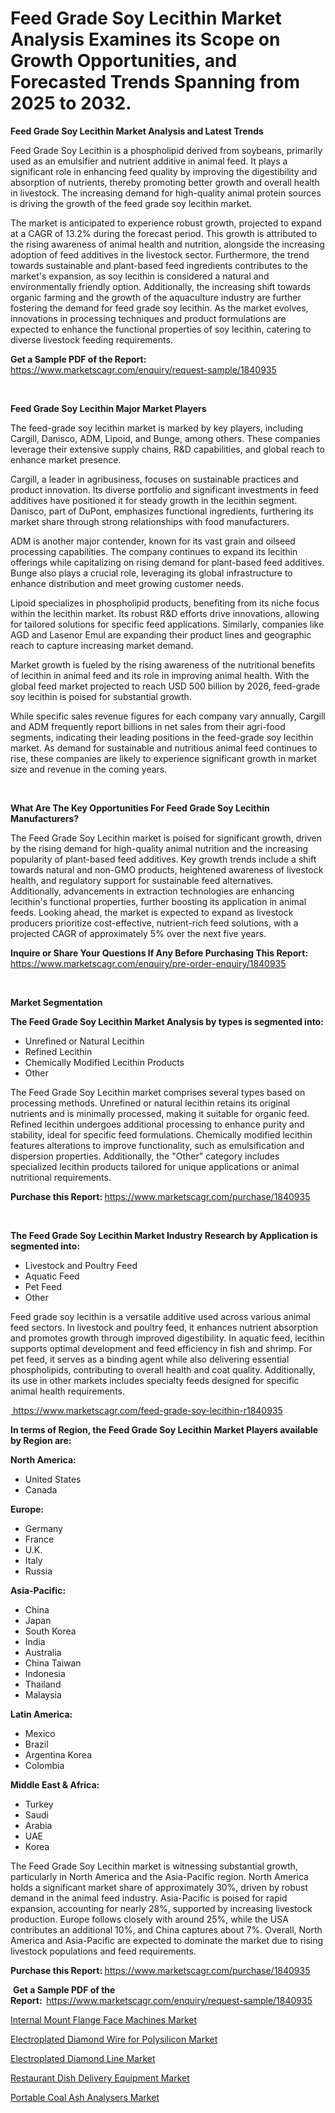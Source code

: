 <p><h1>Feed Grade Soy Lecithin Market Analysis Examines its Scope on Growth Opportunities, and Forecasted Trends Spanning from 2025 to 2032.</h1></p><p><strong>Feed Grade Soy Lecithin Market Analysis and Latest Trends</strong></p>
<p><p>Feed Grade Soy Lecithin is a phospholipid derived from soybeans, primarily used as an emulsifier and nutrient additive in animal feed. It plays a significant role in enhancing feed quality by improving the digestibility and absorption of nutrients, thereby promoting better growth and overall health in livestock. The increasing demand for high-quality animal protein sources is driving the growth of the feed grade soy lecithin market.</p><p>The market is anticipated to experience robust growth, projected to expand at a CAGR of 13.2% during the forecast period. This growth is attributed to the rising awareness of animal health and nutrition, alongside the increasing adoption of feed additives in the livestock sector. Furthermore, the trend towards sustainable and plant-based feed ingredients contributes to the market's expansion, as soy lecithin is considered a natural and environmentally friendly option. Additionally, the increasing shift towards organic farming and the growth of the aquaculture industry are further fostering the demand for feed grade soy lecithin. As the market evolves, innovations in processing techniques and product formulations are expected to enhance the functional properties of soy lecithin, catering to diverse livestock feeding requirements.</p></p>
<p><strong>Get a Sample PDF of the Report:&nbsp;</strong> <a href="https://www.marketscagr.com/enquiry/request-sample/1840935?utm_campaign=2517&utm_medium=2&utm_source=Github&utm_content=ia&utm_term=03042025&utm_id=feed-grade-soy-lecithin">https://www.marketscagr.com/enquiry/request-sample/1840935</a></p>
<p>&nbsp;</p>
<p><strong>Feed Grade Soy Lecithin Major Market Players</strong></p>
<p><p>The feed-grade soy lecithin market is marked by key players, including Cargill, Danisco, ADM, Lipoid, and Bunge, among others. These companies leverage their extensive supply chains, R&D capabilities, and global reach to enhance market presence.</p><p>Cargill, a leader in agribusiness, focuses on sustainable practices and product innovation. Its diverse portfolio and significant investments in feed additives have positioned it for steady growth in the lecithin segment. Danisco, part of DuPont, emphasizes functional ingredients, furthering its market share through strong relationships with food manufacturers.</p><p>ADM is another major contender, known for its vast grain and oilseed processing capabilities. The company continues to expand its lecithin offerings while capitalizing on rising demand for plant-based feed additives. Bunge also plays a crucial role, leveraging its global infrastructure to enhance distribution and meet growing customer needs.</p><p>Lipoid specializes in phospholipid products, benefiting from its niche focus within the lecithin market. Its robust R&D efforts drive innovations, allowing for tailored solutions for specific feed applications. Similarly, companies like AGD and Lasenor Emul are expanding their product lines and geographic reach to capture increasing market demand.</p><p>Market growth is fueled by the rising awareness of the nutritional benefits of lecithin in animal feed and its role in improving animal health. With the global feed market projected to reach USD 500 billion by 2026, feed-grade soy lecithin is poised for substantial growth.</p><p>While specific sales revenue figures for each company vary annually, Cargill and ADM frequently report billions in net sales from their agri-food segments, indicating their leading positions in the feed-grade soy lecithin market. As demand for sustainable and nutritious animal feed continues to rise, these companies are likely to experience significant growth in market size and revenue in the coming years.</p></p>
<p>&nbsp;</p>
<p><strong>What Are The Key Opportunities For Feed Grade Soy Lecithin Manufacturers?</strong></p>
<p><p>The Feed Grade Soy Lecithin market is poised for significant growth, driven by the rising demand for high-quality animal nutrition and the increasing popularity of plant-based feed additives. Key growth trends include a shift towards natural and non-GMO products, heightened awareness of livestock health, and regulatory support for sustainable feed alternatives. Additionally, advancements in extraction technologies are enhancing lecithin's functional properties, further boosting its application in animal feeds. Looking ahead, the market is expected to expand as livestock producers prioritize cost-effective, nutrient-rich feed solutions, with a projected CAGR of approximately 5% over the next five years.</p></p>
<p><strong>Inquire or Share Your Questions If Any Before Purchasing This Report:</strong> <a href="https://www.marketscagr.com/enquiry/pre-order-enquiry/1840935?utm_campaign=2517&utm_medium=2&utm_source=Github&utm_content=ia&utm_term=03042025&utm_id=feed-grade-soy-lecithin">https://www.marketscagr.com/enquiry/pre-order-enquiry/1840935</a></p>
<p>&nbsp;</p>
<p><strong>Market Segmentation</strong></p>
<p><strong>The Feed Grade Soy Lecithin Market Analysis by types is segmented into:</strong></p>
<p><ul><li>Unrefined or Natural Lecithin</li><li>Refined Lecithin</li><li>Chemically Modified Lecithin Products</li><li>Other</li></ul></p>
<p><p>The Feed Grade Soy Lecithin market comprises several types based on processing methods. Unrefined or natural lecithin retains its original nutrients and is minimally processed, making it suitable for organic feed. Refined lecithin undergoes additional processing to enhance purity and stability, ideal for specific feed formulations. Chemically modified lecithin features alterations to improve functionality, such as emulsification and dispersion properties. Additionally, the "Other" category includes specialized lecithin products tailored for unique applications or animal nutritional requirements.</p></p>
<p><strong>Purchase this Report:&nbsp;</strong><a href="https://www.marketscagr.com/purchase/1840935?utm_campaign=2517&utm_medium=2&utm_source=Github&utm_content=ia&utm_term=03042025&utm_id=feed-grade-soy-lecithin">https://www.marketscagr.com/purchase/1840935</a></p>
<p>&nbsp;</p>
<p><strong>The Feed Grade Soy Lecithin Market Industry Research by Application is segmented into:</strong></p>
<p><ul><li>Livestock and Poultry Feed</li><li>Aquatic Feed</li><li>Pet Feed</li><li>Other</li></ul></p>
<p><p>Feed grade soy lecithin is a versatile additive used across various animal feed sectors. In livestock and poultry feed, it enhances nutrient absorption and promotes growth through improved digestibility. In aquatic feed, lecithin supports optimal development and feed efficiency in fish and shrimp. For pet feed, it serves as a binding agent while also delivering essential phospholipids, contributing to overall health and coat quality. Additionally, its use in other markets includes specialty feeds designed for specific animal health requirements.</p></p>
<p><a href="https://www.marketscagr.com/feed-grade-soy-lecithin-r1840935?utm_campaign=2517&utm_medium=2&utm_source=Github&utm_content=ia&utm_term=03042025&utm_id=feed-grade-soy-lecithin">&nbsp;https://www.marketscagr.com/feed-grade-soy-lecithin-r1840935</a></p>
<p><strong>In terms of Region, the Feed Grade Soy Lecithin Market Players available by Region are:</strong></p>
<p>
    <p> <strong> North America: </strong>
        <ul>
            <li>United States</li>
            <li>Canada</li>
        </ul>
        </p> 
    <p> <strong> Europe: </strong>
        <ul>
            <li>Germany</li>
            <li>France</li>
            <li>U.K.</li>
            <li>Italy</li>
            <li>Russia</li>
        </ul>
        </p> 
    <p> <strong> Asia-Pacific: </strong>
        <ul>
            <li>China</li>
            <li>Japan</li>
            <li>South Korea</li>
            <li>India</li>
            <li>Australia</li>
            <li>China Taiwan</li>
            <li>Indonesia</li>
            <li>Thailand</li>
            <li>Malaysia</li>
        </ul>
        </p> 
    <p> <strong> Latin America: </strong>
        <ul>
            <li>Mexico</li>
            <li>Brazil</li>
            <li>Argentina Korea</li>
            <li>Colombia</li>
        </ul>
        </p> 
    <p> <strong> Middle East & Africa: </strong>
        <ul>
            <li>Turkey</li>
            <li>Saudi</li>
            <li>Arabia</li>
            <li>UAE</li>
            <li>Korea</li>
        </ul>
    </p>
    </p>
<p><p>The Feed Grade Soy Lecithin market is witnessing substantial growth, particularly in North America and the Asia-Pacific region. North America holds a significant market share of approximately 30%, driven by robust demand in the animal feed industry. Asia-Pacific is poised for rapid expansion, accounting for nearly 28%, supported by increasing livestock production. Europe follows closely with around 25%, while the USA contributes an additional 10%, and China captures about 7%. Overall, North America and Asia-Pacific are expected to dominate the market due to rising livestock populations and feed requirements.</p></p>
<p><strong>Purchase this Report: </strong><a href="https://www.marketscagr.com/purchase/1840935?utm_campaign=2517&utm_medium=2&utm_source=Github&utm_content=ia&utm_term=03042025&utm_id=feed-grade-soy-lecithin">https://www.marketscagr.com/purchase/1840935</a></p>
<p>&nbsp;<strong>Get a Sample PDF of the Report:&nbsp;&nbsp;</strong><a href="https://www.marketscagr.com/enquiry/request-sample/1840935?utm_campaign=2517&utm_medium=2&utm_source=Github&utm_content=ia&utm_term=03042025&utm_id=feed-grade-soy-lecithin">https://www.marketscagr.com/enquiry/request-sample/1840935</a></p>
<p><strong></strong></p>
<p><p><a href="https://www.linkedin.com/pulse/key-driving-factors-internal-mount-flange-face-machines-skgtc?utm_campaign=2517&utm_medium=2&utm_source=Github&utm_content=ia&utm_term=03042025&utm_id=feed-grade-soy-lecithin">Internal Mount Flange Face Machines Market</a></p><p><a href="https://github.com/JakirUddin511/Market-Research-Report-List-2/blob/main/electroplated-diamond-wire-for-polysilicon-market.md?utm_campaign=2517&utm_medium=2&utm_source=Github&utm_content=ia&utm_term=03042025&utm_id=feed-grade-soy-lecithin">Electroplated Diamond Wire for Polysilicon Market</a></p><p><a href="https://github.com/ChiragRP21/Market-Research-Report-List-7/blob/main/electroplated-diamond-line-market.md?utm_campaign=2517&utm_medium=2&utm_source=Github&utm_content=ia&utm_term=03042025&utm_id=feed-grade-soy-lecithin">Electroplated Diamond Line Market</a></p><p><a href="https://www.linkedin.com/pulse/restaurant-dish-delivery-equipment-market-report-anticipated-0o42c?utm_campaign=2517&utm_medium=2&utm_source=Github&utm_content=ia&utm_term=03042025&utm_id=feed-grade-soy-lecithin">Restaurant Dish Delivery Equipment Market</a></p><p><a href="https://www.linkedin.com/pulse/detailed-analysis-portable-coal-ash-analysers-market-size-ph5yf?utm_campaign=2517&utm_medium=2&utm_source=Github&utm_content=ia&utm_term=03042025&utm_id=feed-grade-soy-lecithin">Portable Coal Ash Analysers Market</a></p></p>